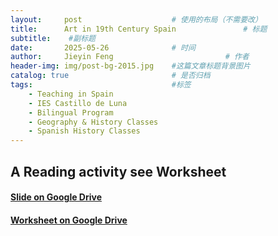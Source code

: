 ```yaml
---
layout:     post   				    # 使用的布局（不需要改）
title:      Art in 19th Century Spain 				# 标题 
subtitle:    #副标题
date:       2025-05-26 				# 时间
author:     Jieyin Feng 						# 作者
header-img: img/post-bg-2015.jpg 	#这篇文章标题背景图片
catalog: true 						# 是否归档
tags:								#标签
    - Teaching in Spain 
    - IES Castillo de Luna
    - Bilingual Program
    - Geography & History Classes
    - Spanish History Classes
---
```


## A Reading activity see Worksheet

#### [Slide on Google Drive](https://docs.google.com/presentation/d/1Vi_ghO9t78rQiqctID3IGzXuLcHKjuXI/edit?usp=sharing&ouid=103086183032334531092&rtpof=true&sd=true)
#### [Worksheet on Google Drive](https://drive.google.com/file/d/1sUMX24M7CSOdu3iHxbgzLoau1xB_eWpa/view?usp=sharing)
